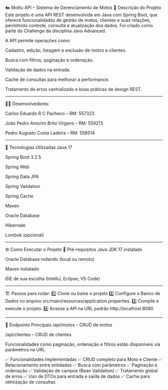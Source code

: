 🏍️ Mottu API – Sistema de Gerenciamento de Motos
📄 Descrição do Projeto
Este projeto é uma API REST desenvolvida em Java com Spring Boot, que oferece funcionalidades de gestão de motos, clientes e suas relações, permitindo controle, consulta e atualização dos dados. Foi criado como parte do Challenge da disciplina Java Advanced.

A API permite operações como:

Cadastro, edição, listagem e exclusão de motos e clientes.

Busca com filtros, paginação e ordenação.

Validação de dados na entrada.

Cache de consultas para melhorar a performance.

Tratamento de erros centralizado e boas práticas de design REST.

-----------------------------------------------------------------------

👨‍💻 Desenvolvedores:

Carlos Eduardo R C Pacheco – RM: 557323

João Pedro Amorim Brito Virgens – RM: 559213

Pedro Augusto Costa Ladeira – RM: 558514

-----------------------------------------------------------------------

🚀 Tecnologias Utilizadas
Java 17

Spring Boot 3.2.5

Spring Web

Spring Data JPA

Spring Validation

Spring Cache

Maven

Oracle Database

Hibernate

Lombok (opcional)

-----------------------------------------------------------------------

⚙️ Como Executar o Projeto
🔧 Pré-requisitos
Java JDK 17 instalado

Oracle Database rodando (local ou remoto)

Maven instalado

IDE de sua escolha (IntelliJ, Eclipse, VS Code)

-----------------------------------------------------------------------

🏗️ Passos para rodar:
1️⃣ Clone ou baixe o projeto
2️⃣ Configure o Banco de Dados no arquivo src/main/resources/application.properties.
3️⃣ Compile e execute o projeto.
4️⃣ Acesse a API na URL padrão
    http://localhost:8080

-----------------------------------------------------------------------
    
🔗 Endpoints Principais
/api/motos – CRUD de motos

/api/clientes – CRUD de clientes

Funcionalidades como paginação, ordenação e filtros estão disponíveis via parâmetros na URL.

✅ Funcionalidades Implementadas
✅ CRUD completo para Moto e Cliente
✅ Relacionamento entre entidades
✅ Busca com parâmetros
✅ Paginação e ordenação
✅ Validação de campos (Bean Validation)
✅ Tratamento global de erros
✅ Uso de DTOs para entrada e saída de dados
✅ Cache para otimização de consultas
